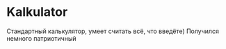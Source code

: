 # Kalkulator
Стандартный калькулятор, умеет считать всё, что введёте)
Получился немного патриотичный
